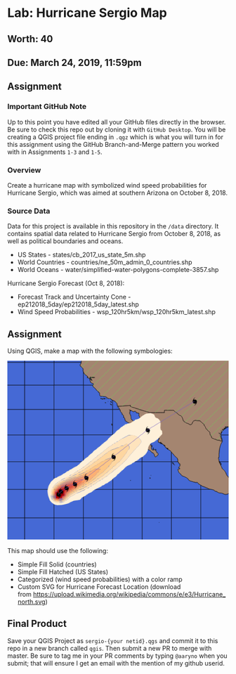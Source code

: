 # Lab: Hurricane Sergio Map
## Worth: 40
## Due: March 24, 2019, 11:59pm
## Assignment

### Important GitHub Note
Up to this point you have edited all your GitHub files directly in the browser. Be sure to check this repo out by cloning
it with `GitHub Desktop`. You will be creating a QGIS project file ending in `.qgz` which is what you will turn in for 
this assignment using the GitHub Branch-and-Merge pattern you worked with in Assignments `1-3` and `1-5`.

### Overview
Create a hurricane map with symbolized wind speed probabilities for Hurricane Sergio, which was aimed at southern Arizona on October 8, 2018.

### Source Data
Data for this project is available in this repository in the `/data` directory. It contains spatial data related to Hurricane Sergio from October 8, 2018, as well as political boundaries and oceans.

- US States - states/cb_2017_us_state_5m.shp
- World Countries - countries/ne_50m_admin_0_countries.shp
- World Oceans - water/simplified-water-polygons-complete-3857.shp

Hurricane Sergio Forecast (Oct 8, 2018):

- Forecast Track and Uncertainty Cone - ep212018_5day/ep212018_5day_latest.shp
- Wind Speed Probabilities - wsp_120hr5km/wsp_120hr5km_latest.shp

## Assignment
Using QGIS, make a map with the following symbologies:

![Figure 1](hurricane_sergio_map.png)

This map should use the following:

- Simple Fill Solid (countries)
- Simple Fill Hatched (US States)
- Categorized (wind speed probabilities) with a color ramp
- Custom SVG for Hurricane Forecast Location (download from https://upload.wikimedia.org/wikipedia/commons/e/e3/Hurricane_north.svg)

## Final Product
Save your QGIS Project as `sergio-{your netid}.qgs` and commit it to this repo in a new branch called `qgis`. Then submit a new PR to merge with master. Be sure to tag me in your PR comments by typing `@aaryno` when you submit; that will ensure I get an email with the mention of my github userid.

